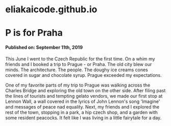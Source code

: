 # eliakaicode.github.io
<html>
	<head>
	<meta charset="utf-8">
	<title> My first code!! </title>
	</head>
	<body>
		<h1>P is for Praha</h1>
		<h4>Published on: September 11th, 2019</h4>

<p>This June I went to the Czech Republic for the first time. On a whim my friends and I booked a trip to Prague - or Praha. The old city blew our minds. The architecture. The people. The doughy ice creams cones covered in sugar and chocolate syrup. Prague exceeded my expectations.</p>

<p>One of my favorite parts of my trip to Prague was walking across the Charles Bridge and exploring the old town on the other side. After filing past the lines of tourists and tempting gelato vendors, we made our first stop at Lennon Wall, a wall covered in the lyrics of John Lennon's song 'Imagine' and messages of peace nad equality. Next, my friends and I explored the rest of the town, stopping in a park, a hip czech shop, and a garden with some resident peacocks. It felt like I was living in a little fairytale for a day.</p>
	</body>
</html>
